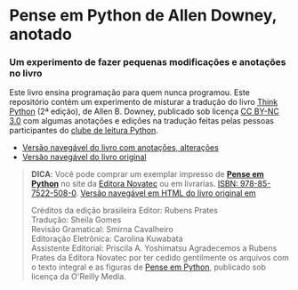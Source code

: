 # Pense em Python de Allen Downey, anotado
### Um experimento de fazer pequenas modificações e anotações no livro

<!--- a href="https://novatec.com.br/livros/pense-em-python/"><img src="https://github.com/PenseAllen/PensePython2e/raw/master/img/Capa_PenseEmPython167x232.png" align="right" style="margin-left: 20px;"></a --->

Este livro ensina programação para quem nunca programou. Este repositório contém um experimento de misturar a tradução do livro [Think Python](http://greenteapress.com/wp/think-python-2e/) (2ª edição), de Allen B. Downey, publicado sob licença [CC BY-NC 3.0](LICENSE.md) com algumas anotações e edições na tradução feitas pelas pessoas participantes do [clube de leitura Python](http://github.com/clube-de-leitura-Python).

- [Versão navegável do livro com anotações, alterações](https://clube-de-leitura-Python.github.io/PensePython2e/)
- [Versão navegável do livro original](https://penseallen.github.io/PensePython2e/)

> __DICA__: Você pode comprar um exemplar impresso de [__Pense em Python__](https://novatec.com.br/livros/pense-em-python/) no site da [Editora Novatec](https://novatec.com.br/livros/pense-em-python/) ou em livrarias. [ISBN: 978-85-7522-508-0](https://novatec.com.br/livros/pense-em-python/).
> [Versão navegável em HTML do livro original em ](https://PenseAllen.github.io/PensePython2e/)
>
> Créditos da edição brasileira
> Editor: Rubens Prates<br>
> Tradução: Sheila Gomes<br>
> Revisão Gramatical: Smirna Cavalheiro<br>
> Editoração Eletrônica: Carolina Kuwabata<br>
> Assistente Editorial: Priscila A. Yoshimatsu
> Agradecemos a Rubens Prates da Editora Novatec por ter cedido gentilmente os arquivos com o texto integral e as figuras de [Pense em Python](https://novatec.com.br/livros/pense-em-python/), publicado sob licença da O'Reilly Media.

